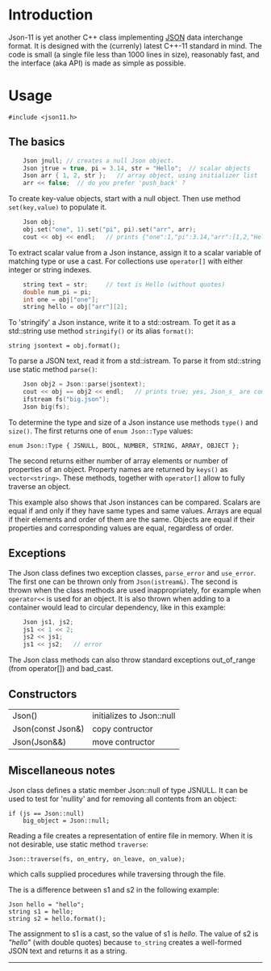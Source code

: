 
# Introduction

Json-11 is yet another C++ class implementing [JSON](http://json.org) data interchange format. It is designed with the (currenly) latest C++-11 standard in mind. The code is small (a single file less than 1000 lines in size), reasonably fast, and the interface (aka API) is made as simple as possible.

# Usage

    #include <json11.h>

## The basics

```c++
    Json jnull; // creates a null Json object.
    Json jtrue = true, pi = 3.14, str = "Hello";  // scalar objects
    Json arr { 1, 2, str };   // array object, using initializer list
    arr << false;  // do you prefer 'push_back' ?
```

To create key-value objects, start with a null object. Then use method `set(key,value)` to populate it.

```c++
    Json obj;
    obj.set("one", 1).set("pi", pi).set("arr", arr);
    cout << obj << endl;   // prints {"one":1,"pi":3.14,"arr":[1,2,"Hello",false]}
```

To extract scalar value from a Json instance, assign it to a scalar variable of matching type or use a cast. For collections use `operator[]` with either integer or string indexes.

```c++
    string text = str;     // text is Hello (without quotes)
    double num_pi = pi;
    int one = obj["one"];
    string hello = obj["arr"][2];
```

To 'stringify' a Json instance, write it to a std::ostream. To get it as a std::string use method `stringify()` or its alias `format()`:

    string jsontext = obj.format();

To parse a JSON text, read it from a std::istream. To parse it from std::string use static  method `parse()`:

```c++
    Json obj2 = Json::parse(jsontext);
    cout << obj == obj2 << endl;   // prints true; yes, Json_s_ are comparable
    ifstream fs("big.json");
    Json big(fs);
```

To determine the type and size of a Json instance use methods `type()` and `size()`. The first returns one of `enum Json::Type` values:

    enum Json::Type { JSNULL, BOOL, NUMBER, STRING, ARRAY, OBJECT };

The second returns either number of array elements or number of properties of an object. Property names are returned by `keys()` as `vector<string>`. These methods, together with `operator[]` allow to fully traverse an object.

This example also shows that Json instances can be compared. Scalars are equal if and only if they have same types and same values. Arrays are equal if their elements and order of them are the same. Objects are equal if their properties and corresponding values are equal, regardless of order.

## Exceptions

The Json class defines two exception classes, `parse_error` and `use_error`. The first one can be thrown only from `Json(istream&)`. The second is thrown when the class methods are used inappropriately, for example when `operator<<` is used for an object. It is also thrown when adding to a container would lead to circular dependency, like in this example:

```c++
    Json js1, js2;
    js1 << 1 << 2;
    js2 << js1;
    js1 << js2;   // error
```

The Json class methods can also throw standard exceptions out_of_range (from operator[]) and bad_cast.

## Constructors

<table>
<tr><td>Json()</td> <td>initializes to Json::null</td></tr>
<tr><td>Json(const Json&)</td> <td>copy contructor</td></tr>
<tr><td>Json(Json&&)</td> <td>move contructor</td></tr>
</table>

## Miscellaneous notes

Json class defines a static member Json::null of type JSNULL. It can be used to test for 'nullity' and for removing all contents from an object:

    if (js == Json::null)
        big_object = Json::null;

Reading a file creates a representation of entire file in memory. When it is not desirable, use static method `traverse`:

    Json::traverse(fs, on_entry, on_leave, on_value);

which calls supplied procedures while traversing through the file.

The is a difference between s1 and s2 in the following example:

    Json hello = "hello";
    string s1 = hello;
    string s2 = hello.format();

The assignment to s1 is a cast, so the value of s1 is _hello_. The value of s2 is _"hello"_ (with double quotes) because `to_string` creates a well-formed JSON text and returns it as a string.

------
